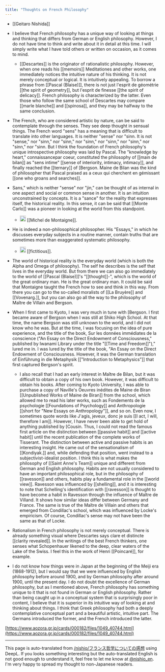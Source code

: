 ```yaml
---
title: "Thoughts on French Philosophy"
---
```


- [[Geitaro Nishida]]

- I believe that French philosophy has a unique way of looking at things and thinking that differs from German or English philosophy. However, I do not have time to think and write about it in detail at this time. I will simply write what I have told others or written on occasion, as it comes to mind.

    - [[Descartes]] is the originator of rationalistic philosophy. However, when one reads his [[memoirs]] Meditationes and other works, one immediately notices the intuitive nature of his thinking. It is not merely conceptual or logical. It is intuitively appealing. To borrow a phrase from [[Pascal (Blaise)]], there is not just l'esprit de géométrie [[the spirit of geometry]], but l'esprit de finesse [[the spirit of delicacy]]. French philosophy is characterized by the latter. Even those who follow the same school of Descartes may compare [[marle blanche]] and [[spinosa]], and they may be halfway to the same conclusion.
- The French, who are considered artistic by nature, can be said to contemplate through the senses. They see deep thought in sensual things. The French word "sens" has a meaning that is difficult to translate into other languages. It is neither "sense" nor "sinn. It is not "sense," nor "sinn," nor "sinn," nor "sinn," nor "sinn," nor "sinn," nor "sinn," nor "sinn. But I think the foundation of French philosophy's unique introspective philosophy was laid by Pascal. The "knowledge by heart," connaissancepar coeur, constituted the philosophy of [[main de bilan]] as "sens intime" [[sense of interiority, intimacy, intimacy]], and finally reached the [[ternary]] of [Bergson. Maine de Bilan was the kind of philosopher that Pascal praised as a ceux qui cherchent en gémissant [[one who groans and searches]].

- Sans," which is neither "sense" nor "jin," can be thought of as internal in one aspect and social or common sense in another. It is an intuition unconstrained by concepts. It is a "sance" for the reality that expresses itself, the historical reality. In this sense, it can be said that [[Monte Carlo]] was a pioneer in looking at the world from this standpoint.
    - <img src='https://scrapbox.io/api/pages/nishio-en/nishio/icon' alt='nishio.icon' height="19.5"/> [[Michel de Montaigne]].
- He is indeed a non-philosophical philosopher. His "Essays," in which he discusses everyday subjects in a routine manner, contain truths that are sometimes more than exaggerated systematic philosophy.
    - <img src='https://scrapbox.io/api/pages/nishio-en/nishio/icon' alt='nishio.icon' height="19.5"/> [[fictitious]].
- The world of historical reality is the everyday world (which is both the Alpha and Omega of philosophy). The self he describes is the self that lives in the everyday world. But from there we can also go immediately to the world of [[Pascal (Blaise)]]'s "[[thought]]-", which is the world of the great ordinary man. He is the great ordinary man. It could be said that Montaigne taught the French how to see and think in this way. From there you can go to the so-called moralists of [[La Bruyère]] and [[Vovenarg.]], but you can also go all the way to the philosophy of Maître de Villain and Bergson.

- When I first came to Kyoto, I was very much in tune with [Bergson. I first became aware of Bergson when I was still at Shiko High School. At that time, the name Bergson was still unknown to the world, and I did not know who he was. But at the time, I was focusing on the idea of pure experience, and the title of the book, Sur les données immédiates de la conscience ("An Essay on the Direct Endowment of Consciousness," published by Iwanami Library under the title "[[Time and Freedom]]")," lured me in. I was lured by the title of the book, "An Essay on the Direct Endowment of Consciousness. However, it was the German translation of Einführung in die Metaphysik [["Introduction to Metaphysics"]] that first captured Bergson's spirit.
    - I also recall that I had an early interest in Maître de Bilan, but it was difficult to obtain a copy of his own book. However, it was difficult to obtain his books. After coming to Kyoto University, I was able to purchase a copy of Naville's Oeuvres inédites de Maine de Biran [[Unpublished Works of Maine de Biran]] from the school, which allowed me to read his later works, such as Fondements de la psychologie [[Foundations of Psychology]] and Anthropologie [[short for "New Essays on Anthropology"]], and so on. Even now, I sometimes quote words like J'agis, jeveux, donc je suis [[I act, I will, therefore I am]]. However, I have never been able to get hold of anything published by [Cousin. Thus, I could not read the famous first article on the distinction between [[passive habit]] and [[active habit]] until the recent publication of the complete works of Tisserant. The distinction between active and passive habits is an interesting insight. He came out of the sensationalism of [[Kondiyak.]] and, while defending that position, went instead to a subjectivist-idealist position. I think this is what makes the philosophy of [[Saint Anne's Team]] unique and different from German and English philosophy. Habits are not usually considered to have an important philosophical role, but in the philosophy of [[ravesson]] and others, habits play a fundamental role in the [[world view]]. Ravesson was influenced by [[shelling]], and it is interesting to note that Schelling's identification with [[ravesson]] is thought to have become a habit in Ravesson through the influence of Maître de Villand. It shows how similar ideas differ between Germany and France. The same is true of the Maître de Villain and others that emerged from Condillac's school, which was influenced by Locke's empiricism. Of course, Condillac's sense may not have been the same as that of Locke.

- Rationalism in French philosophy is not merely conceptual. There is already something visual where Descartes says clare et distincte [[clarity revealed]]. In the writings of the best French thinkers, one senses what Schopenhauer likened to the deep, clear waters of the Lake of the Swiss. I feel this in the work of Henri [[Poincaré]], for example.

- I do not know how things were in Japan at the beginning of the Meiji era (1868-1912), but I would say that we were influenced by English philosophy before around 1900, and by German philosophy after around 1900, until the present day. I do not doubt the excellence of German philosophy, but as I mentioned above, French philosophy has something unique to it that is not found in German or English philosophy. Rather than being caught up in a conceptual system that is surprisingly poor in content, I believe that it is superior in its intuitive way of looking at and thinking about things. I think that Greek philosophy had both a deeply contemplative conceptual part and a beautiful artistic, intuitive part. The Germans introduced the former, and the French introduced the latter.

[https://www.aozora.gr.jp/cards/000182/files/1049_40744.html](https://www.aozora.gr.jp/cards/000182/files/1049_40744.html)

---
This page is auto-translated from [/nishio/フランス哲学についての感想](https://scrapbox.io/nishio/フランス哲学についての感想) using DeepL. If you looks something interesting but the auto-translated English is not good enough to understand it, feel free to let me know at [@nishio_en](https://twitter.com/nishio_en). I'm very happy to spread my thought to non-Japanese readers.